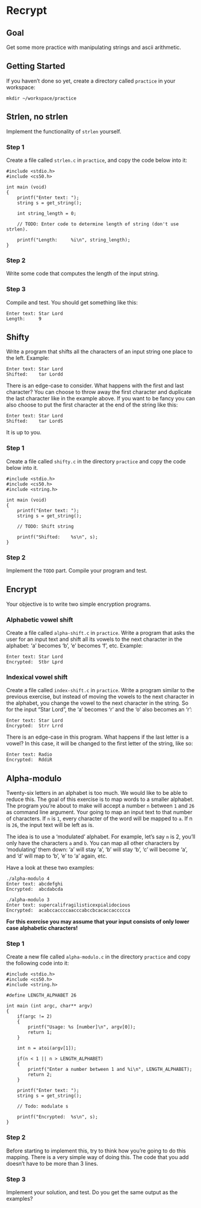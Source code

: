 # Recrypt

## Goal

Get some more practice with manipulating strings and ascii arithmetic.

## Getting Started

If you haven’t done so yet, create a directory called `practice` in your workspace:

    mkdir ~/workspace/practice

## Strlen, no strlen

Implement the functionality of `strlen` yourself.

### Step 1
Create a file called `strlen.c` in `practice`, and copy the code below into it:


    #include <stdio.h>
    #include <cs50.h>
    
    int main (void)
    {
        printf("Enter text: ");
        string s = get_string();
    
        int string_length = 0;
    
        // TODO: Enter code to determine length of string (don't use strlen).
    
        printf("Length:     %i\n", string_length);
    }

### Step 2
Write some code that computes the length of the input string.

### Step 3
Compile and test. You should get something like this:

    Enter text: Star Lord
    Length:     9

## Shifty

Write a program that shifts all the characters of an input string one place to the left. Example:

    Enter text: Star Lord
    Shifted:    tar Lordd

There is an edge-case to consider. What happens with the first and last character? You can choose to throw away the first character and duplicate the last character like in the example above. If you want to be fancy you can also choose to put the first character at the end of the string like this:

    Enter text: Star Lord
    Shifted:    tar LordS 

It is up to you.

### Step 1
Create a file called `shifty.c` in the directory `practice` and copy the code below into it.

    #include <stdio.h>
    #include <cs50.h>
    #include <string.h>
    
    int main (void)
    {
        printf("Enter text: ");
        string s = get_string();
    
        // TODO: Shift string
    
        printf("Shifted:    %s\n", s);
    }

### Step 2
Implement the `TODO` part. Compile your program and test.

## Encrypt

Your objective is to write two simple encryption programs.

### Alphabetic vowel shift
Create a file called `alpha-shift.c` in `practice`. Write a program that asks the user for an input text and shift all its vowels to the next character in the alphabet: ‘a’ becomes ‘b’, ‘e’ becomes ‘f’, etc. Example:

    Enter text: Star Lord
    Encrypted:  Stbr Lprd

### Indexical vowel shift 
Create a file called `index-shift.c` in `practice`. Write a program similar to the previous exercise, but instead of moving the vowels to the next character in the alphabet, you change the vowel to the next character in the string. So for the input “Star Lord”, the ‘a’ becomes ‘r’ and the ‘o’ also becomes an ‘r’:

    Enter text: Star Lord
    Encrypted:  Strr Lrrd

There is an edge-case in this program. What happens if the last letter is a vowel? In this case, it will be changed to the first letter of the string, like so:

    Enter text: Radio
    Encrypted:  RddiR

## Alpha-modulo

Twenty-six letters in an alphabet is too much. We would like to be able to reduce this. The goal of this exercise is to map words to a smaller alphabet. The program you’re about to make will accept a number `n` between `1` and `26` as command line argument. Your going to map an input text to that number of characters. If `n` is `1`, every character of the word will be mapped to `a`. If n is `26`, the input text will be left as is.

The idea is to use a ‘modulated’ alphabet. For example, let’s say `n` is 2, you’ll only have the characters  `a` and `b`. You can map all other characters by ‘modulating’ them down: ‘a’ will stay ‘a’, ‘b’ will stay ‘b’, ‘c’ will become ‘a’, and ‘d’ will map to ‘b’, ‘e’ to ‘a’ again, etc. 

Have a look at these two examples:

    ./alpha-modulo 4
    Enter text: abcdefghi
    Encrypted:  abcdabcda

    ./alpha-modulo 3
    Enter text: supercalifragilisticexpialidocious
    Encrypted:  acabccaccccaacccabccbcacaccaccccca

**For this exercise you may assume that your input consists of only lower case alphabetic characters!** 

### Step 1
Create a new file called `alpha-modulo.c` in the directory `practice` and copy the following code into it:

    #include <stdio.h>
    #include <cs50.h>
    #include <string.h>
    
    #define LENGTH_ALPHABET 26
    
    int main (int argc, char** argv)
    {
        if(argc != 2)
        {
            printf("Usage: %s [number]\n", argv[0]);
            return 1;
        }
    
        int n = atoi(argv[1]);
    
        if(n < 1 || n > LENGTH_ALPHABET)
        {
            printf("Enter a number between 1 and %i\n", LENGTH_ALPHABET);
            return 2;
        }
    
        printf("Enter text: ");
        string s = get_string();
    
        // Todo: modulate s
    
        printf("Encrypted:  %s\n", s);
    }
    

### Step 2
Before starting to implement this, try to think how you’re going to do this mapping. There is a very simple way of doing this. The code that you add doesn’t have to be more than 3 lines.

### Step 3
Implement your solution, and test. Do you get the same output as the examples?

